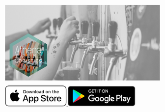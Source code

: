 [![Banner](https://github.com/athena-logistics/.github/raw/main/assets/banner.png)](https://athena-logistics.github.io/)

<a href="https://apps.apple.com/app/athena-event-logistics/id1637143661">
  <img src="https://github.com/athena-logistics/.github/raw/main/assets/ios-download.svg" width="200" title="Download from the Apple App Store" />
</a>

<a href="https://play.google.com/store/apps/details?id=io.athena_logistics.athena_rn" style="display: inline-block;" markdown="1">
  <img src="https://github.com/athena-logistics/.github/raw/main/assets/play-download.png" width="220" title="Download from the Google Play Store" />
</a>

